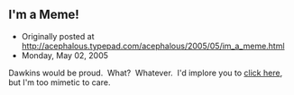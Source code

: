 ## I'm a Meme!

 * Originally posted at http://acephalous.typepad.com/acephalous/2005/05/im_a_meme.html
 * Monday, May 02, 2005



Dawkins would be proud.  What?  Whatever.  I'd implore you to [click here](http://objector.typepad.com/objections/2005/05/me.html), but I'm too mimetic to care.

		
